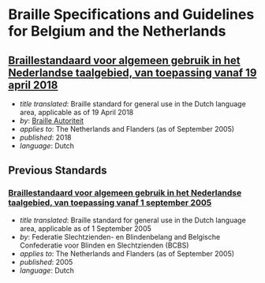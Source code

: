 # Braille Specifications and Guidelines for Belgium and the Netherlands

## [Braillestandaard voor algemeen gebruik in het Nederlandse taalgebied, van toepassing vanaf 19 april 2018](http://braille-autoriteit.org/algemeen-gebruik/versie-2017-van-zespunts-standaard/)

- _title translated_: Braille standard for general use in the Dutch
  language area, applicable as of 19 April 2018
- _by_: [Braille Autoriteit](http://braille-autoriteit.org/)
- _applies to_: The Netherlands and Flanders (as of September 2005)
- _published_: 2018
- _language_: Dutch

## Previous Standards

### [Braillestandaard voor algemeen gebruik in het Nederlandse taalgebied, van toepassing vanaf 1 september 2005](Eindtekst-zonder-voorblad-dec-2005.doc)

- _title translated_: Braille standard for general use in the Dutch
  language area, applicable as of 1 September 2005
- _by_: Federatie Slechtzienden- en Blindenbelang and
  Belgische Confederatie voor Blinden en Slechtzienden (BCBS)
- _applies to_: The Netherlands and Flanders (as of September 2005)
- _published_: 2005
- _language_: Dutch
